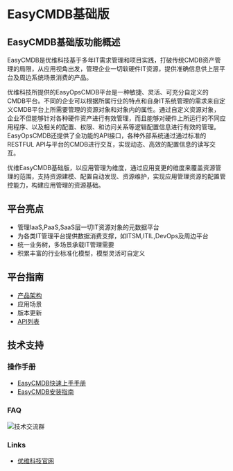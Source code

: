 # EasyCMDB基础版
## EasyCMDB基础版功能概述
EasyCMDB是优维科技基于多年IT需求管理和项目实践，打破传统CMDB资产管理的局限，从应用视角出发，管理企业一切软硬件IT资源，提供准确信息供上层平台及周边系统场景消费的产品。

优维科技所提供的EasyOpsCMDB平台是一种敏捷、灵活、可充分自定义的CMDB平台。不同的企业可以根据所属行业的特点和自身IT系统管理的需求来自定义CMDB平台上所需要管理的资源对象和对象内的属性。通过自定义资源对象，企业不但能够针对各种硬件资产进行有效管理，而且能够对硬件上所运行的不同应用程序、以及相关的配置、权限、和访问关系等逻辑配置信息进行有效的管理。EasyOpsCMDB还提供了全功能的API接口，各种外部系统通过通过标准的RESTFUL API与平台的CMDB进行交互，实现动态、高效的配置信息的读写交互。

优维EasyCMDB基础版，以应用管理为维度，通过应用变更的维度来覆盖资源管理的范围，支持资源建模、配置自动发现、资源维护，实现应用管理资源的配置管控能力，构建应用管理的资源基础。

## 平台亮点
- 管理IaaS,PaaS,SaaS层一切IT资源对象的元数据平台
- 为各类IT管理平台提供数据消费支撑，如ITSM,ITIL,DevOps及周边平台
- 统一业务树，多场景承载IT管理需要
- 积累丰富的行业标准化模型，模型灵活可自定义

## 平台指南
- [产品架构](https://github.com/easycmdb/easycmdb/blob/master/img/EasyCMDB功能架构.jpg)
- 应用场景
- 版本更新
- [API列表](https://github.com/easycmdb/easycmdb/blob/master/doc/EasyCMDBapi.md)

## 技术支持
### 操作手册
- [EasyCMDB快速上手手册](https://github.com/easycmdb/easycmdb/blob/master/doc/EasyCMDB快速上手手册.md)
- [EasyCMDB安装指南](https://github.com/easycmdb/easycmdb/blob/master/doc/EasyCMDB安装指南.md)
### FAQ
![技术交流群](https://github.com/easycmdb/easycmdb/blob/master/img/qq群.png)
### Links
- [优维科技官网](http://www.uwintech.cn/)

